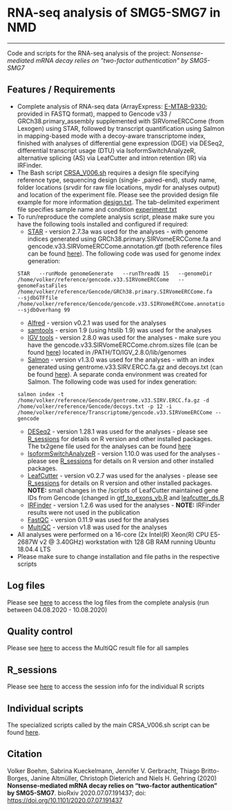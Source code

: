 # RNA-seq analysis of SMG5-SMG7 in NMD
___
Code and scripts for the RNA-seq analysis of the project: _Nonsense-mediated mRNA decay relies on "two-factor authentication" by SMG5-SMG7_

## Features / Requirements
* Complete analysis of RNA-seq data (ArrayExpress: [E-MTAB-9330](https://www.ebi.ac.uk/arrayexpress/experiments/E-MTAB-9330/); provided in FASTQ format), mapped to Gencode v33 / GRCh38.primary_assembly supplemented with SIRVomeERCCome (from Lexogen) using STAR, followed by transcript quantification using Salmon in mapping-based mode with a decoy-aware transcriptome index, finished with analyses of differential gene expression (DGE) via DESeq2, differential transcript usage (DTU) via IsoformSwitchAnalyzeR, alternative splicing (AS) via LeafCutter and intron retention (IR) via IRFinder.
* The Bash script [CRSA_V006.sh](https://github.com/boehmv/SMG5-SMG7/blob/main/Code/CRSA_V006.sh) requires a design file specifying reference type, sequencing design (single- ,paired-end), study name, folder locations (srvdir for raw file locations, mydir for analyses output) and location of the experiment file. Please see the provided design file example for more information [design.txt](https://github.com/boehmv/SMG5-SMG7/blob/main/Code/design.txt). The tab-delimited experiment file specifies sample name and condition [experiment.txt](https://github.com/boehmv/SMG5-SMG7/blob/main/Code/experiment.txt)
* To run/reproduce the complete analysis script, please make sure you have the following tools installed and configured if required:
  * [STAR](https://github.com/alexdobin/STAR) - version 2.7.3a was used for the analyses - with genome indices generated using GRCh38.primary.SIRVomeERCCome.fa and gencode.v33.SIRVomeERCCome.annotation.gtf (both reference files can be found [here](https://uni-koeln.sciebo.de/s/RFID1U3YYBZmkkE)). The following code was used for genome index generation: 
  ```
  STAR   --runMode genomeGenerate   --runThreadN 15   --genomeDir /home/volker/reference/gencode.v33.SIRVomeERCCome   --genomeFastaFiles /home/volker/reference/Gencode/GRCh38.primary.SIRVomeERCCome.fa      --sjdbGTFfile /home/volker/reference/Gencode/gencode.v33.SIRVomeERCCome.annotation.gtf   --sjdbOverhang 99
  ```
  * [Alfred](https://github.com/tobiasrausch/alfred) - version v0.2.1 was used for the analyses
  * [samtools](http://www.htslib.org/) - ersion 1.9 (using htslib 1.9) was used for the analyses
  * [IGV tools](http://software.broadinstitute.org/software/igv/download) - version 2.8.0 was used for the analyses - make sure you have the gencode.v33.SIRVomeERCCome.chrom.sizes file (can be found [here](https://uni-koeln.sciebo.de/s/RFID1U3YYBZmkkE)) located in /PATH/TO/IGV_2.8.0/lib/genomes
  * [Salmon](https://github.com/COMBINE-lab/salmon) - version v1.3.0 was used for the analyses - with an index generated using gentrome.v33.SIRV.ERCC.fa.gz and decoys.txt (can be found [here](https://uni-koeln.sciebo.de/s/RFID1U3YYBZmkkE)). A separate conda environment was created for Salmon. The following code was used for index generation: 
  ```
  salmon index -t /home/volker/reference/Gencode/gentrome.v33.SIRV.ERCC.fa.gz -d /home/volker/reference/Gencode/decoys.txt -p 12 -i /home/volker/reference/Transcriptome/gencode.v33.SIRVomeERCCome --gencode
  ```
  * [DESeq2](https://github.com/mikelove/DESeq2) - version 1.28.1 was used for the analyses - please see [R_sessions](https://github.com/boehmv/SMG5-SMG7/tree/main/Code/R_sessions) for details on R version and other installed packages. The tx2gene file used for the analyses can be found [here](https://uni-koeln.sciebo.de/s/RFID1U3YYBZmkkE)
  * [IsoformSwitchAnalyzeR](https://github.com/kvittingseerup/IsoformSwitchAnalyzeR) - version 1.10.0 was used for the analyses - please see [R_sessions](https://github.com/boehmv/SMG5-SMG7/tree/main/Code/R_sessions) for details on R version and other installed packages.
  * [LeafCutter](https://github.com/davidaknowles/leafcutter) - version v0.2.7 was used for the analyses - please see [R_sessions](https://github.com/boehmv/SMG5-SMG7/tree/main/Code/R_sessions) for details on R version and other installed packages. **NOTE:** small changes in the /scripts of LeafCutter maintained gene IDs from Gencode (changed in [gtf_to_exons_vb.R](https://github.com/boehmv/SMG5-SMG7/blob/main/Code/Tools/leafcutter/scripts/gtf_to_exons_vb.R) and [leafcutter_ds.R](https://github.com/boehmv/SMG5-SMG7/blob/main/Code/Tools/leafcutter/scripts/leafcutter_ds.R)
  * [IRFinder](https://github.com/williamritchie/IRFinder) - version 1.2.6 was used for the analyses - **NOTE:** IRFinder results were not used in the publication
  * [FastQC](https://github.com/s-andrews/FastQC) - version 0.11.9 was used for the analyses
  * [MultiQC](https://github.com/ewels/MultiQC) - version v1.8  was used for the analyses
* All analyses were performed on a 16-core (2x Intel(R) Xeon(R) CPU E5-2687W v2 @ 3.40GHz) workstation with 128 GB RAM running Ubuntu 18.04.4 LTS
* Please make sure to change installation and file paths in the respective scripts

## Log files
Please see [here](https://github.com/boehmv/SMG5-SMG7/tree/main/Code/Log_files) to access the log files from the complete analysis (run between 04.08.2020 - 10.08.2020)

## Quality control
Please see [here](https://github.com/boehmv/SMG5-SMG7/tree/main/Code/QC) to access the MultiQC result file for all samples

## R_sessions
Please see [here](https://github.com/boehmv/SMG5-SMG7/tree/main/Code/R_sessions) to access the session info for the individual R scripts

## Individual scripts
The specialized scripts called by the main CRSA_V006.sh script can be found [here](https://github.com/boehmv/SMG5-SMG7/tree/main/Code/Tools). 

## Citation
Volker Boehm, Sabrina Kueckelmann, Jennifer V. Gerbracht, Thiago Britto-Borges, Janine Altmüller, Christoph Dieterich and Niels H. Gehring (2020) __Nonsense-mediated mRNA decay relies on “two-factor authentication” by SMG5-SMG7__. 
bioRxiv 2020.07.07.191437; doi: https://doi.org/10.1101/2020.07.07.191437
